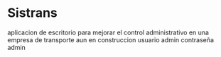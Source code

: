 # Sistrans
aplicacion de escritorio para mejorar el control administrativo en una empresa de transporte aun en construccion
usuario admin
contraseña admin
